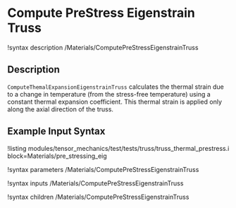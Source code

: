 # Compute PreStress Eigenstrain Truss

!syntax description /Materials/ComputePreStressEigenstrainTruss

## Description

`ComputeThemalExpansionEigenstrainTruss` calculates the thermal strain due to a change in temperature (from the stress-free temperature) using a constant thermal expansion coefficient. This thermal strain is applied only along the axial direction of the truss.

## Example Input Syntax

!listing modules/tensor_mechanics/test/tests/truss/truss_thermal_prestress.i block=Materials/pre_stressing_eig

!syntax parameters /Materials/ComputePreStressEigenstrainTruss

!syntax inputs /Materials/ComputePreStressEigenstrainTruss

!syntax children /Materials/ComputePreStressEigenstrainTruss
